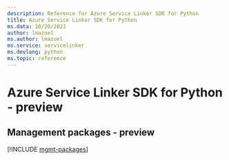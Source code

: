 ```yaml
---
description: Reference for Azure Service Linker SDK for Python
title: Azure Service Linker SDK for Python
ms.data: 10/20/2022
author: lmazuel
ms.author: lmazuel
ms.service: servicelinker
ms.devlang: python
ms.topic: reference
---
```

# Azure Service Linker SDK for Python - preview

## Management packages - preview
[!INCLUDE [mgmt-packages](service-linker-mgmt-index.md)]